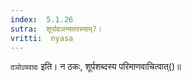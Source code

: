 ```yaml
---
index:  5.1.26
sutra:  शूर्पादञन्यतरस्याम्?।
vritti:  nyasa
---
```


`ठञोऽपवादः` इति। न ठकः, शूर्पशब्दस्य परिमाणवाचित्वात्()॥
